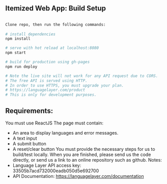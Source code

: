 ## Itemized Web App: Build Setup

``` bash

Clone repo, then run the following commands:
  
# install dependencies
npm install

# serve with hot reload at localhost:8080
npm start

# build for production using gh-pages
npm run deploy

# Note the live site will not work for any API request due to CORS.
# The free API is served using HTTP.
# In order to use HTTPS, you must upgrade your plan. 
# https://languagelayer.com/product
# This is only for development purposes.

```

## Requirements:
You must use ReactJS
The page must contain:
- An area to display languages and error messages.
- A text input
- A submit button
- A reset/clear button
You must provide the necessary steps for us to build/test locally.
When you are finished, please send us the code directly, or send us a link to an online repository
such as github.
Notes:
- Language Layer API access key: 33505b7acd732000eadb050d5e692700
- API Documentation: https://languagelayer.com/documentation

